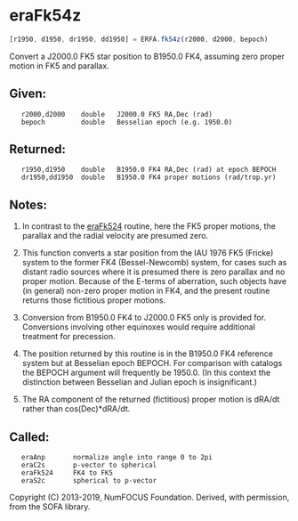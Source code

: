 # eraFk54z

```js
[r1950, d1950, dr1950, dd1950] = ERFA.fk54z(r2000, d2000, bepoch)
```

Convert a J2000.0 FK5 star position to B1950.0 FK4, assuming zero
proper motion in FK5 and parallax.

## Given:
```
   r2000,d2000    double   J2000.0 FK5 RA,Dec (rad)
   bepoch         double   Besselian epoch (e.g. 1950.0)
```

## Returned:
```
   r1950,d1950    double   B1950.0 FK4 RA,Dec (rad) at epoch BEPOCH
   dr1950,dd1950  double   B1950.0 FK4 proper motions (rad/trop.yr)
```

## Notes:

1) In contrast to the [eraFk524][1]  routine, here the FK5 proper
   motions, the parallax and the radial velocity are presumed zero.

2) This function converts a star position from the IAU 1976 FK5
  (Fricke) system to the former FK4 (Bessel-Newcomb) system, for
   cases such as distant radio sources where it is presumed there is
   zero parallax and no proper motion.  Because of the E-terms of
   aberration, such objects have (in general) non-zero proper motion
   in FK4, and the present routine returns those fictitious proper
   motions.

3) Conversion from B1950.0 FK4 to J2000.0 FK5 only is provided for.
   Conversions involving other equinoxes would require additional
   treatment for precession.

4) The position returned by this routine is in the B1950.0 FK4
   reference system but at Besselian epoch BEPOCH.  For comparison
   with catalogs the BEPOCH argument will frequently be 1950.0. (In
   this context the distinction between Besselian and Julian epoch
   is insignificant.)

5) The RA component of the returned (fictitious) proper motion is
   dRA/dt rather than cos(Dec)*dRA/dt.

## Called:
```
   eraAnp       normalize angle into range 0 to 2pi
   eraC2s       p-vector to spherical
   eraFk524     FK4 to FK5
   eraS2c       spherical to p-vector
```

Copyright (C) 2013-2019, NumFOCUS Foundation.
Derived, with permission, from the SOFA library.


[1]: era.fk524.md
